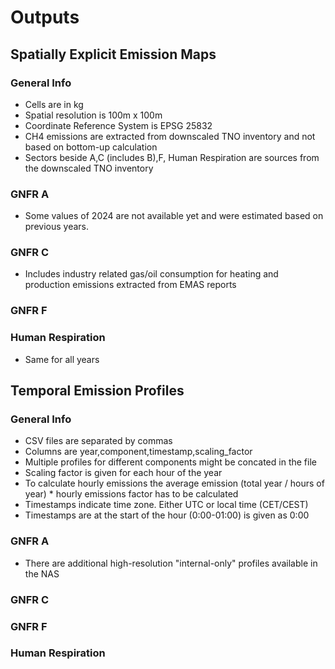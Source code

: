 # Outputs

## Spatially Explicit Emission Maps

### General Info
 - Cells are in kg
 - Spatial resolution is 100m x 100m
 - Coordinate Reference System is EPSG 25832
 - CH4 emissions are extracted from downscaled TNO inventory and not based on bottom-up calculation
 - Sectors beside A,C (includes B),F, Human Respiration are sources from the downscaled TNO inventory
  
### GNFR A
- Some values of 2024 are not available yet and were estimated based on previous years.
### GNFR C
- Includes industry related gas/oil consumption for heating and production emissions extracted from EMAS reports
### GNFR F
### Human Respiration
- Same for all years

## Temporal Emission Profiles

### General Info
 - CSV files are separated by commas
 - Columns are year,component,timestamp,scaling_factor
 - Multiple profiles for different components might be concated in the file
 - Scaling factor is given for each hour of the year
 - To calculate hourly emissions the average emission (total year / hours of year) * hourly emissions factor has to be calculated
 - Timestamps indicate time zone. Either UTC or local time (CET/CEST)
 - Timestamps are at the start of the hour (0:00-01:00) is given as 0:00
  
### GNFR A
- There are additional high-resolution "internal-only" profiles available in the NAS
### GNFR C
### GNFR F
### Human Respiration